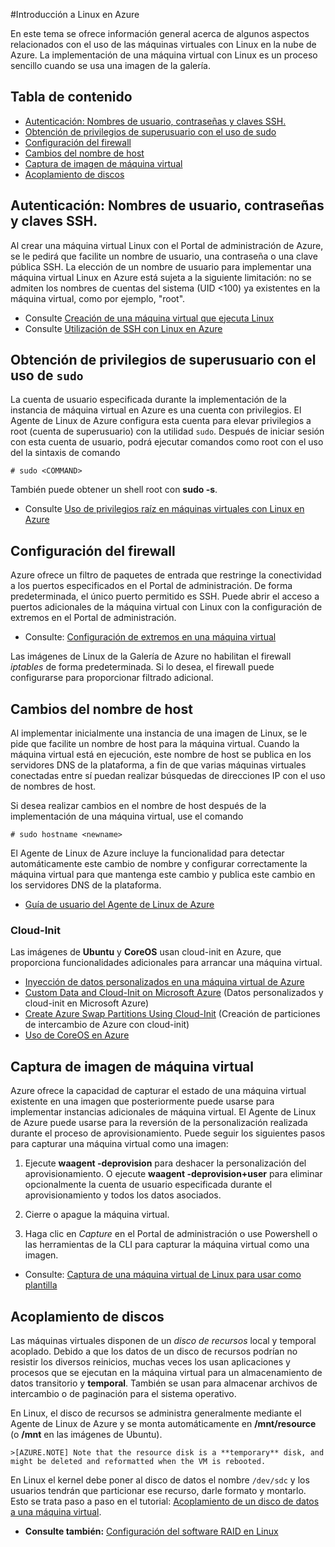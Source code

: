 <properties
	pageTitle="Introducción a Linux en Azure - Tutorial de Azure"
	description="Aprenda a utilizar máquinas virtuales de Linux en Azure."
	services="virtual-machines"
	documentationCenter="python"
	authors="szarkos"
	manager="timlt"
	editor=""/>

<tags
	ms.service="virtual-machines"
	ms.workload="infrastructure-services"
	ms.tgt_pltfrm="vm-linux"
	ms.devlang="na"
	ms.topic="article"
	ms.date="06/11/2015"
	ms.author="szark"/>





#Introducción a Linux en Azure

En este tema se ofrece información general acerca de algunos aspectos relacionados con el uso de las máquinas virtuales con Linux en la nube de Azure. La implementación de una máquina virtual con Linux es un proceso sencillo cuando se usa una imagen de la galería.

## Tabla de contenido ##

* [Autenticación: Nombres de usuario, contraseñas y claves SSH.](#authentication)
* [Obtención de privilegios de superusuario con el uso de sudo](#superuserprivileges)
* [Configuración del firewall](#firewallconfiguration)
* [Cambios del nombre de host](#hostnamechanges)
* [Captura de imagen de máquina virtual](#virtualmachine)
* [Acoplamiento de discos](#attachingdisks)

## <a id="authentication"></a>Autenticación: Nombres de usuario, contraseñas y claves SSH.

Al crear una máquina virtual Linux con el Portal de administración de Azure, se le pedirá que facilite un nombre de usuario, una contraseña o una clave pública SSH. La elección de un nombre de usuario para implementar una máquina virtual Linux en Azure está sujeta a la siguiente limitación: no se admiten los nombres de cuentas del sistema (UID <100) ya existentes en la máquina virtual, como por ejemplo, "root".


 - Consulte [Creación de una máquina virtual que ejecuta Linux](virtual-machines-linux-tutorial.md)
 - Consulte [Utilización de SSH con Linux en Azure](../linux-use-ssh-key.md)


## <a id="superuserprivileges"></a>Obtención de privilegios de superusuario con el uso de `sudo`

La cuenta de usuario especificada durante la implementación de la instancia de máquina virtual en Azure es una cuenta con privilegios. El Agente de Linux de Azure configura esta cuenta para elevar privilegios a root (cuenta de superusuario) con la utilidad `sudo`. Después de iniciar sesión con esta cuenta de usuario, podrá ejecutar comandos como root con el uso del la sintaxis de comando

	# sudo <COMMAND>

También puede obtener un shell root con **sudo -s**.

- Consulte [Uso de privilegios raíz en máquinas virtuales con Linux en Azure](virtual-machines-linux-use-root-privileges.md)


## <a id="firewallconfiguration"></a>Configuración del firewall

Azure ofrece un filtro de paquetes de entrada que restringe la conectividad a los puertos especificados en el Portal de administración. De forma predeterminada, el único puerto permitido es SSH. Puede abrir el acceso a puertos adicionales de la máquina virtual con Linux con la configuración de extremos en el Portal de administración.

 - Consulte: [Configuración de extremos en una máquina virtual](virtual-machines-set-up-endpoints.md)

Las imágenes de Linux de la Galería de Azure no habilitan el firewall *iptables* de forma predeterminada. Si lo desea, el firewall puede configurarse para proporcionar filtrado adicional.


## <a id="hostnamechanges"></a>Cambios del nombre de host

Al implementar inicialmente una instancia de una imagen de Linux, se le pide que facilite un nombre de host para la máquina virtual. Cuando la máquina virtual está en ejecución, este nombre de host se publica en los servidores DNS de la plataforma, a fin de que varias máquinas virtuales conectadas entre sí puedan realizar búsquedas de direcciones IP con el uso de nombres de host.

Si desea realizar cambios en el nombre de host después de la implementación de una máquina virtual, use el comando

	# sudo hostname <newname>

El Agente de Linux de Azure incluye la funcionalidad para detectar automáticamente este cambio de nombre y configurar correctamente la máquina virtual para que mantenga este cambio y publica este cambio en los servidores DNS de la plataforma.

 - [Guía de usuario del Agente de Linux de Azure](virtual-machines-linux-agent-user-guide.md)

### Cloud-Init
Las imágenes de **Ubuntu** y **CoreOS** usan cloud-init en Azure, que proporciona funcionalidades adicionales para arrancar una máquina virtual.

 - [Inyección de datos personalizados en una máquina virtual de Azure](virtual-machines-how-to-inject-custom-data.md)
 - [Custom Data and Cloud-Init on Microsoft Azure](http://azure.microsoft.com/blog/2014/04/21/custom-data-and-cloud-init-on-windows-azure/) (Datos personalizados y cloud-init en Microsoft Azure)
 - [Create Azure Swap Partitions Using Cloud-Init](https://wiki.ubuntu.com/AzureSwapPartitions) (Creación de particiones de intercambio de Azure con cloud-init)
 - [Uso de CoreOS en Azure](virtual-machines-linux-coreos-how-to.md)


## <a id="virtualmachine"></a>Captura de imagen de máquina virtual

Azure ofrece la capacidad de capturar el estado de una máquina virtual existente en una imagen que posteriormente puede usarse para implementar instancias adicionales de máquina virtual. El Agente de Linux de Azure puede usarse para la reversión de la personalización realizada durante el proceso de aprovisionamiento. Puede seguir los siguientes pasos para capturar una máquina virtual como una imagen:

1. Ejecute **waagent -deprovision** para deshacer la personalización del aprovisionamiento. O ejecute **waagent -deprovision+user** para eliminar opcionalmente la cuenta de usuario especificada durante el aprovisionamiento y todos los datos asociados.

2. Cierre o apague la máquina virtual.

3. Haga clic en *Capture* en el Portal de administración o use Powershell o las herramientas de la CLI para capturar la máquina virtual como una imagen.

 - Consulte: [Captura de una máquina virtual de Linux para usar como plantilla](virtual-machines-linux-capture-image.md)


## <a id="attachingdisks"></a>Acoplamiento de discos

Las máquinas virtuales disponen de un *disco de recursos* local y temporal acoplado. Debido a que los datos de un disco de recursos podrían no resistir los diversos reinicios, muchas veces los usan aplicaciones y procesos que se ejecutan en la máquina virtual para un almacenamiento de datos transitorio y **temporal**. También se usan para almacenar archivos de intercambio o de paginación para el sistema operativo.

En Linux, el disco de recursos se administra generalmente mediante el Agente de Linux de Azure y se monta automáticamente en **/mnt/resource** (o **/mnt** en las imágenes de Ubuntu).


	>[AZURE.NOTE] Note that the resource disk is a **temporary** disk, and might be deleted and reformatted when the VM is rebooted.

En Linux el kernel debe poner al disco de datos el nombre `/dev/sdc` y los usuarios tendrán que particionar ese recurso, darle formato y montarlo. Esto se trata paso a paso en el tutorial: [Acoplamiento de un disco de datos a una máquina virtual](virtual-machines-linux-how-to-attach-disk.md).

 - **Consulte también:** [Configuración del software RAID en Linux](virtual-machines-linux-configure-raid.md)
 

<!---HONumber=July15_HO1-->